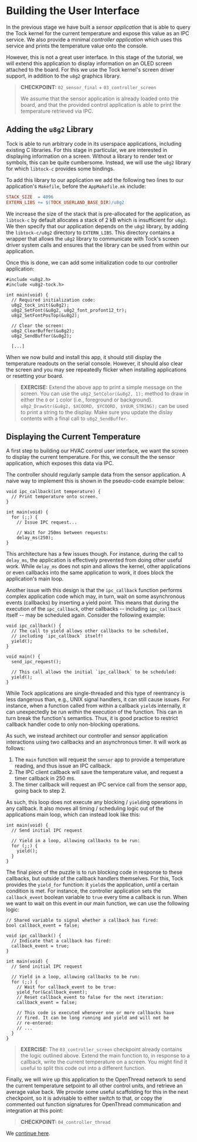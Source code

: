 # Building the User Interface

In the previous stage we have built a *sensor application* that is
able to query the Tock kernel for the current temperature and expose
this value as an IPC service. We also provide a minimal *controller
application* which uses this service and prints the temperature value
onto the console.

However, this is not a great user interface. In this stage of the
tutorial, we will extend this application to display information on an
OLED screen attached to the board. For this we use the Tock kernel's
screen driver support, in addition to the `u8g2` graphics library.

> **CHECKPOINT:** `02_sensor_final` + `03_controller_screen`
>
> We assume that the sensor application is already loaded onto the
> board, and that the provided control application is able to print
> the temperature retrieved via IPC.

## Adding the `u8g2` Library

Tock is able to run arbitrary code in its userspace applications,
including existing C libraries. For this stage in particular, we are
interested in displaying information on a screen. Without a library to
render text or symbols, this can be quite cumbersome. Instead, we will
use the `u8g2` library for which `libtock-c` provides some bindings.

To add this library to our application we add the following two lines
to our application's `Makefile`, before the `AppMakefile.mk` include:

```makefile
STACK_SIZE  = 4096
EXTERN_LIBS += $(TOCK_USERLAND_BASE_DIR)/u8g2
```

We increase the size of the stack that is pre-allocated for the
application, as `libtock-c` by default allocates a stack of 2 kB which
is insufficient for `u8g2`. We then specify that our application
depends on the `u8g2` library, by adding the `libtock-c/u8g2`
directory to `EXTERN_LIBS`. This directory contains a wrapper that
allows the `u8g2` library to communicate with Tock's screen driver
system calls and ensures that the library can be used from within our
application.

Once this is done, we can add some initialization code to our
controller application:

```
#include <u8g2.h>
#include <u8g2-tock.h>

int main(void) {
  // Required initialization code:
  u8g2_tock_init(&u8g2);
  u8g2_SetFont(&u8g2, u8g2_font_profont12_tr);
  u8g2_SetFontPosTop(&u8g2);

  // Clear the screen:
  u8g2_ClearBuffer(&u8g2);
  u8g2_SendBuffer(&u8g2);

  [...]
```

When we now build and install this app, it should still display the
temperature readouts on the serial console. However, it should also
clear the screen and you may see repeatedly flicker when installing
applications or resetting your board.

> **EXERCISE:** Extend the above app to print a simple message on the
> screen. You can use the `u8g2_SetColor(&u8g2, 1);` method to draw in
> either the `0` or `1` color (i.e., foreground or background).
> `u8g2_DrawStr(&u8g2, $XCOORD, $YCOORD, $YOUR_STRING);` can be used
> to print a string to the display. Make sure you update the dislay
> contents with a final call to `u8g2_SendBuffer`.

## Displaying the Current Temperature

A first step to building our HVAC control user interface, we want the
screen to display the current temperature. For this, we consult the
the sensor application, which exposes this data via IPC.

The controller should regularly sample data from the sensor
application. A naive way to implement this is shown in the pseudo-code
example below:

```
void ipc_callback(int temperature) {
  // Print temperature onto screen.
}

int main(void) {
  for (;;) {
    // Issue IPC request...

	// Wait for 250ms between requests:
	delay_ms(250);
}
```

This architecture has a few issues though. For instance, during the
call to `delay_ms`, the application is effectively prevented from
doing other useful work. While `delay_ms` does not spin and allows the
kernel, other applications or even callbacks into the same application
to work, it does block the application's main loop.

Another issue with this design is that the `ipc_callback` function
performs complex application code which may, in turn, wait on some
asynchronous events (callbacks) by inserting a yield point. This means
that during the execution of the `ipc_callback`, other callbacks --
including `ipc_callback` itself -- may be scheduled again. Consider
the following example:

```
void ipc_callback() {
  // The call to yield allows other callbacks to be scheduled,
  // including `ipc_callback` itself!
  yield();
}

void main() {
  send_ipc_request();

  // This call allows the initial `ipc_callback` to be scheduled:
  yield();
}
```

While Tock applications are single-threaded and this type of
reentrancy is less dangerous than, e.g., UNIX signal handlers, it can
still cause issues. For instance, when a function called from within a
callback `yield`s internally, it can unexpectedly be run _within_ the
execution of the function. This can in turn break the function's
semantics. Thus, it is good practice to restrict callback handler code
to only non-blocking operations.

As such, we instead architect our controller and sensor application
interactions using two callbacks and an asynchronous timer. It will
work as follows:

1. The `main` function will request the `sensor` app to provide a
   temperature reading, and thus issue an IPC callback.
2. The IPC client callback will save the temperature value, and
   request a timer callback in 250 ms.
3. The timer callback will request an IPC service call from the sensor
   app, going back to step 2.

As such, this loop does not execute any blocking / `yield`ing
operations in any callback. It also moves all timing / scheduling
logic out of the applications main loop, which can instead look like
this:

```
int main(void) {
  // Send initial IPC request

  // Yield in a loop, allowing callbacks to be run:
  for (;;) {
    yield();
  }
}
```

The final piece of the puzzle is to run blocking code in response to
these callbacks, but outside of the callback handlers themselves. For
this, Tock provides the `yield_for` function: it `yield`s the
application, _until_ a certain condition is met. For instance, the
controller application sets the `callback_event` boolean variable to
`true` every time a callback is run. When we want to wait on this
event in our main function, we can use the following logic:

```
// Shared variable to signal whether a callback has fired:
bool callback_event = false;

void ipc_callback() {
  // Indicate that a callback has fired:
  callback_event = true;
}

int main(void) {
  // Send initial IPC request

  // Yield in a loop, allowing callbacks to be run:
  for (;;) {
    // Wait for callback_event to be true:
    yield_for(&callback_event);
	// Reset callback_event to false for the next iteration:
	callback_event = false;

	// This code is executed whenever one or more callbacks have
	// fired. It can be long running and yield and will not be
	// re-entered:
	// ...
  }
}
```

> **EXERCISE:** The `03_controller_screen` checkpoint already contains
> the logic outlined above. Extend the main function to, in response
> to a callback, write the current temperature on a screen. You might
> find it useful to split this code out into a different function.

Finally, we will wire up this application to the OpenThread network to
send the current temperature setpoint to all other control units, and
retrieve an average value back. We provide some useful scaffolding for
this in the next checkpoint, so it is advisable to either switch to
that, or copy the commented out function signatures for OpenThread
communication and integration at this point:

> **CHECKPOINT:** `04_controller_thread`

We [continue here](comms-app).
